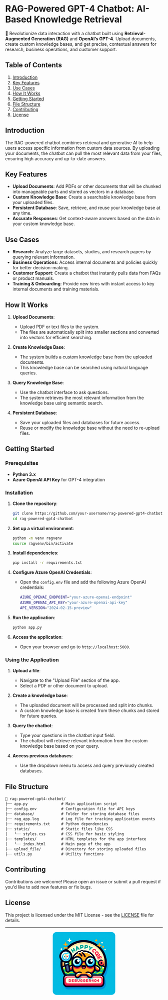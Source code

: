 # RAG-Powered GPT-4 Chatbot: AI-Based Knowledge Retrieval

🚀 Revolutionize data interaction with a chatbot built using **Retrieval-Augmented Generation (RAG)** and **OpenAI’s GPT-4**. Upload documents, create custom knowledge bases, and get precise, contextual answers for research, business operations, and customer support.

## Table of Contents
1. [Introduction](#introduction)
2. [Key Features](#key-features)
3. [Use Cases](#use-cases)
4. [How It Works](#how-it-works)
5. [Getting Started](#getting-started)
6. [File Structure](#file-structure)
7. [Contributing](#contributing)
8. [License](#license)

## Introduction
The RAG-powered chatbot combines retrieval and generative AI to help users access specific information from custom data sources. By uploading your documents, the chatbot can pull the most relevant data from your files, ensuring high accuracy and up-to-date answers.

## Key Features
- **Upload Documents**: Add PDFs or other documents that will be chunked into manageable parts and stored as vectors in a database.
- **Custom Knowledge Base**: Create a searchable knowledge base from your uploaded files.
- **Persistent Database**: Save, retrieve, and reuse your knowledge base at any time.
- **Accurate Responses**: Get context-aware answers based on the data in your custom knowledge base.

## Use Cases
- **Research**: Analyze large datasets, studies, and research papers by querying relevant information.
- **Business Operations**: Access internal documents and policies quickly for better decision-making.
- **Customer Support**: Create a chatbot that instantly pulls data from FAQs or product manuals.
- **Training & Onboarding**: Provide new hires with instant access to key internal documents and training materials.

## How It Works
1. **Upload Documents**:
   - Upload PDF or text files to the system.
   - The files are automatically split into smaller sections and converted into vectors for efficient searching.
  
2. **Create Knowledge Base**:
   - The system builds a custom knowledge base from the uploaded documents.
   - This knowledge base can be searched using natural language queries.

3. **Query Knowledge Base**:
   - Use the chatbot interface to ask questions.
   - The system retrieves the most relevant information from the knowledge base using semantic search.

4. **Persistent Database**:
   - Save your uploaded files and databases for future access.
   - Reuse or modify the knowledge base without the need to re-upload files.

## Getting Started

### Prerequisites
- **Python 3.x**
- **Azure OpenAI API Key** for GPT-4 integration

### Installation

1. **Clone the repository**:
    ```bash
    git clone https://github.com/your-username/rag-powered-gpt4-chatbot.git
    cd rag-powered-gpt4-chatbot
    ```

2. **Set up a virtual environment**:
    ```bash
    python -m venv ragvenv
    source ragvenv/bin/activate
    ```

3. **Install dependencies**:
    ```bash
    pip install -r requirements.txt
    ```

4. **Configure Azure OpenAI Credentials**:
   - Open the `config.env` file and add the following Azure OpenAI credentials:
     ```bash
     AZURE_OPENAI_ENDPOINT="your-azure-openai-endpoint"
     AZURE_OPENAI_API_KEY="your-azure-openai-api-key"
     API_VERSION="2024-02-15-preview"
     ```

5. **Run the application**:
    ```bash
    python app.py
    ```

6. **Access the application**:
   - Open your browser and go to `http://localhost:5000`.

### Using the Application

1. **Upload a file**:
   - Navigate to the "Upload File" section of the app.
   - Select a PDF or other document to upload.
   
2. **Create a knowledge base**:
   - The uploaded document will be processed and split into chunks.
   - A custom knowledge base is created from these chunks and stored for future queries.

3. **Query the chatbot**:
   - Type your questions in the chatbot input field.
   - The chatbot will retrieve relevant information from the custom knowledge base based on your query.

4. **Access previous databases**:
   - Use the dropdown menu to access and query previously created databases.

## File Structure

```plaintext
📂 rag-powered-gpt4-chatbot/
├── app.py               # Main application script
├── config.env           # Configuration file for API keys
├── database/            # Folder for storing database files
├── rag_app.log          # Log file for tracking application events
├── requirements.txt     # Python dependencies
├── static/              # Static files like CSS
│   └── styles.css       # CSS file for basic styling
├── templates/           # HTML templates for the app interface
│   └── index.html       # Main page of the app
├── upload_file/         # Directory for storing uploaded files
├── utils.py             # Utility functions

```

Contributing 
------------ 
Contributions are welcome! Please open an issue or submit a pull request if you'd like to add new features or fix bugs. 

License 
------- 
This project is licensed under the MIT License - see the [LICENSE](./LICENSE) file for details.

---

<div style="text-align: center;">
  <a href="https://github.com/deBUGger404" target="_blank">
    <img src="https://raw.githubusercontent.com/deBUGger404/Python-Course-From-Beginner-to-Expert/main/Data/happy_code.webp" alt="Happy Code" style="width:200px; border-radius:12px;">
  </a>
</div>